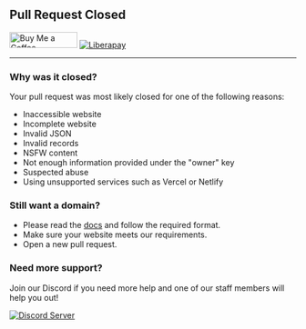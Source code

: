 ## Pull Request Closed

<a href="https://www.buymeacoffee.com/phenax" target="_blank"><img src="https://cdn.buymeacoffee.com/buttons/default-orange.png" alt="Buy Me a Coffee" height="28" width="119"></a> <a href="https://liberapay.com/phenax" target="_blank"><img src="https://img.shields.io/badge/liberapay-donate-yellow.svg?style=for-the-badge" alt="Liberapay"></a>

---

### Why was it closed?
Your pull request was most likely closed for one of the following reasons:

- Inaccessible website
- Incomplete website
- Invalid JSON
- Invalid records
- NSFW content
- Not enough information provided under the "owner" key
- Suspected abuse
- Using unsupported services such as Vercel or Netlify

### Still want a domain?
- Please read the [docs](https://is-a.dev/docs) and follow the required format.
- Make sure your website meets our requirements.
- Open a new pull request.

### Need more support?
Join our Discord if you need more help and one of our staff members will help you out!

[![Discord Server](https://discord.com/api/guilds/830872854677422150/widget.png?style=banner3)](https://discord.gg/PZCGHz4RhQ)
